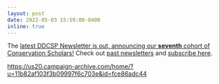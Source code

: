 ```yaml
---
layout: post
date: 2022-05-03 15:59:00-0400
inline: true
---
```


The <a rel="noreferrer noopener" aria-label=" (opens in a new tab)" href="https://mailchi.mp/ucsc/spring-2022-ucsc-ddcsp-newsletter" target="_blank">latest DDCSP Newsletter is out, announcing our **seventh** cohort of Conservation Scholars!</a>  Check out <a rel="noreferrer noopener" aria-label=" (opens in a new tab)" href="https://us20.campaign-archive.com/home/?u=11b82af103f3b09997f6c703e&id=fce86adc44" target="_blank">past newsletters</a> and <a rel="noreferrer noopener" aria-label=" (opens in a new tab)" href="https://mailchi.mp/af5f0ea9dfaa/ddcspnews" target="_blank">subscribe here</a>.

https://us20.campaign-archive.com/home/?u=11b82af103f3b09997f6c703e&id=fce86adc44